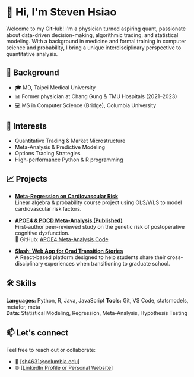 # 👋 Hi, I'm Steven Hsiao

Welcome to my GitHub! I'm a physician turned aspiring quant, passionate about data-driven decision-making, algorithmic trading, and statistical modeling. With a background in medicine and formal training in computer science and probability, I bring a unique interdisciplinary perspective to quantitative analysis.

## 🔬 Background
- 🎓 MD, Taipei Medical University  
- 📊 Former physician at Chang Gung & TMU Hospitals (2021–2023)  
- 💻 MS in Computer Science (Bridge), Columbia University

## 💼 Interests
- Quantitative Trading & Market Microstructure  
- Meta-Analysis & Predictive Modeling  
- Options Trading Strategies  
- High-performance Python & R programming

## 📈 Projects
- **[Meta-Regression on Cardiovascular Risk](https://github.com/stevenh1223/meta-regression-cvd-risk)**  
  Linear algebra & probability course project using OLS/WLS to model cardiovascular risk factors.

- **[APOE4 & POCD Meta-Analysis (Published)](https://journals.plos.org/plosone/article?id=10.1371/journal.pone.0282214)**  
  First-author peer-reviewed study on the genetic risk of postoperative cognitive dysfunction.  
  🔗 GitHub: [APOE4 Meta-Analysis Code](https://github.com/stevenh1223/r-meta-analysis-apoe4)

- **[Slash: Web App for Grad Transition Stories](https://github.com/stevenh1223/slash)**  
  A React-based platform designed to help students share their cross-disciplinary experiences when transitioning to graduate school.

## 🛠️ Skills
**Languages:** Python, R, Java, JavaScript 
**Tools:** Git, VS Code, statsmodels, metafor, meta  
**Data:** Statistical Modeling, Regression, Meta-Analysis, Hypothesis Testing  

## 📫 Let's connect
Feel free to reach out or collaborate:
- 📧 [sh4631@columbia.edu]
- 🌐 [[LinkedIn Profile or Personal Website](https://www.linkedin.com/in/steven-hsiao-md/)]

